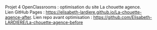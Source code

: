 Projet 4 OpenClassrooms : optimisation du site La chouette agence.<br>
Lien GitHub Pages : https://elisabeth-lardiere.github.io/La-chouette-agence-after.
Lien repo avant optimisation : https://github.com/Elisabeth-LARDIERE/La-chouette-agence-before

